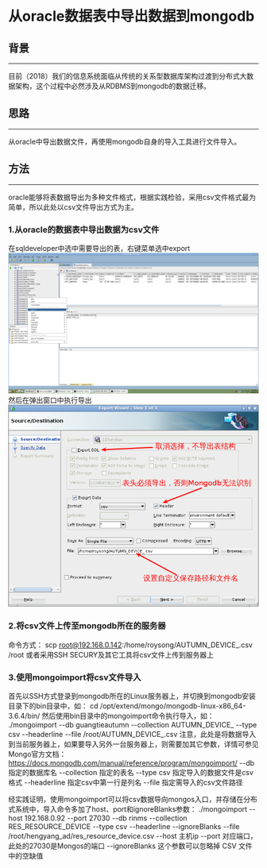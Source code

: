 # 从oracle数据表中导出数据到mongodb
## 背景
----------------------
目前（2018）我们的信息系统面临从传统的关系型数据库架构过渡到分布式大数据架构，这个过程中必然涉及从RDBMS到mongodb的数据迁移。  
## 思路
----------
从oracle中导出数据文件，再使用mongodb自身的导入工具进行文件导入。
## 方法
----------
oracle能够将表数据导出为多种文件格式，根据实践检验，采用csv文件格式最为简单，所以此处以csv文件导出方式为主。
### 1.从oracle的数据表中导出数据为csv文件
在sqldeveloper中选中需要导出的表，右键菜单选中export
![在sqldeveloper中选中需要导出的表](https://github.com/roysong/reseachTec/raw/master/bigData/static/mongo/sqldev.png)
然后在弹出窗口中执行导出
![执行导出](https://github.com/roysong/reseachTec/raw/master/bigData/static/mongo/exportWindow.png)
### 2.将csv文件上传至mongodb所在的服务器
命令方式：
scp root@192.168.0.142:/home/roysong/AUTUMN_DEVICE_.csv /root
或者采用SSH SECURY及其它工具将csv文件上传到服务器上
### 3.使用mongoimport将csv文件导入
首先以SSH方式登录到mongodb所在的Linux服务器上，并切换到mongodb安装目录下的bin目录中，如： 
cd /opt/extend/mongo/mongodb-linux-x86_64-3.6.4/bin/
然后使用bin目录中的mongoimport命令执行导入，如：
./mongoimport --db guangtieautumn --collection AUTUMN_DEVICE_ --type csv --headerline --file /root/AUTUMN_DEVICE_.csv
注意，此处是将数据导入到当前服务器上，如果要导入另外一台服务器上，则需要加其它参数，详情可参见Mongo官方文档：https://docs.mongodb.com/manual/reference/program/mongoimport/
--db 指定的数据库名
--collection 指定的表名
--type csv 指定导入的数据文件是csv格式
--headerline 指定csv中第一行是列名
--file 指定需导入的csv文件路径

经实践证明，使用mongoimport可以将csv数据导向mongos入口，并存储在分布式系统中，导入命令多加了host、port和ignoreBlanks参数：
./mongoimport --host 192.168.0.92 --port 27030 --db rinms --collection RES_RESOURCE_DEVICE --type csv --headerline --ignoreBlanks --file /root/hengyang_ad/res_resource_device.csv
--host 主机ip
--port 对应端口，此处的27030是Mongos的端口
--ignoreBlanks 这个参数可以忽略掉 CSV 文件中的空缺值
